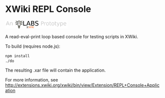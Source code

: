 # XWiki REPL Console

[![XWiki labs logo](https://raw.githubusercontent.com/xwiki-labs/xwiki-labs-logo/master/projects/xwikilabs/xwikilabsprototype.png "XWiki labs")](https://labs.xwiki.com/xwiki/bin/view/Main/WebHome)

A read-eval-print loop based console for testing scripts in XWiki.

To build (requires node.js):

    npm install
    ./do

The resulting .xar file will contain the application.

For more information, see
http://extensions.xwiki.org/xwiki/bin/view/Extension/REPL+Console+Application
